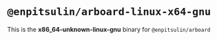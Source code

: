 # `@enpitsulin/arboard-linux-x64-gnu`

This is the **x86_64-unknown-linux-gnu** binary for `@enpitsulin/arboard`
